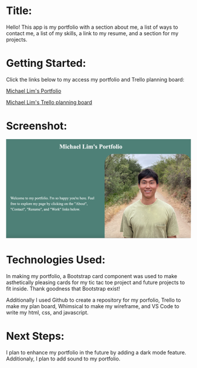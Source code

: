 # Title:
Hello! This app is my portfolio with a section about me, a list of ways to contact me, a list of my skills, a link to my resume, and a section for my projects.

# Getting Started: 

Click the links below to my access my portfolio and Trello planning board:

[Michael Lim's Portfolio](https://portfolio-mmlim.netlify.app/ "Michael Lim's Portfolio")

[Michael Lim's Trello planning board](https://trello.com/b/fZVosSX8/michael-lim-portfolio/ "Michael Lim's Trello planning board")

# Screenshot:

![screenshot of main view](./assets/screenshot-of-main-view.png)

# Technologies Used:

In making my portfolio, a Bootstrap card component was used to make asthetically pleasing cards for my tic tac toe project and future projects to fit inside. Thank goodness that Bootstrap exist!

Additionally I used Github to create a repository for my porfolio, Trello to make my plan board, Whimsical to make my wireframe, and VS Code to write my html, css, and javascript.

# Next Steps:

I plan to enhance my portfolio in the future by adding a dark mode feature. Additionaly, I plan to add sound to my portfolio.


